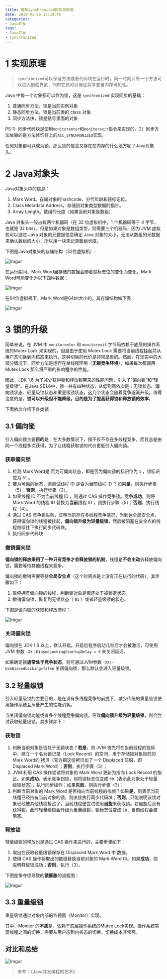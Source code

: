 ```yaml
---
title: 理解synchronized的实现原理
date: 2019-01-26 15:14:46
categories: 
- Java并发
tags:
- Java并发
- synchronized
---
```




# 1 实现原理

> `synchronized`可以保证方法或者代码块在运行时，同一时刻只有一个方法可以进入到临界区，同时它还可以保证共享变量内存可见性。



Java 中每一个对象都可以作为锁，这是 `synchronized` 实现同步的基础：

1. 普通同步方法，锁是当前实例对象
2. 静态同步方法，锁是当前类的 class 对象
3. 同步方法块，锁是括号里面的对象

PS:1）同步代码块是使用`monitorenter`和`monitorexit`指令来实现的。2）同步方法依靠的是方法修饰符上的`ACC_SYNCHRONIZED`实现。



任何对象都可以成为锁，那么锁的信息又存在在内存的什么地方呢？Java对象头。



# 2 Java对象头

Java对象头中的信息：

1. Mark Word。存储对象的hashcode、分代年龄和锁标记位。
2. Class Metadata Address。存储到对象类型数据的指针。
3. Array Length。数组的长度（如果当前对象是数组）



Java 对象头一般占有两个机器码（在 32 位虚拟机中，1 个机器码等于 4 字节，也就是 32 bits）。但是如果对象是数组类型，则需要三个机器码，因为 JVM 虚拟机可以通过 Java 对象的元数据信息确定 Java 对象的大小，无法从数组的元数据来确认数组的大小，所以用一块来记录数组长度。

下图是Java对象头的存储结构（32位虚拟机）:

![Imgur](https://i.imgur.com/eDesOCQ.png)



在运行期间，Mark Word里存储的数据会随着锁标志位的变化而变化。Mark Word可能变化为以下四种数据：

![Imgur](https://i.imgur.com/9O87S1I.png)



在64位虚拟机下，Mark Word是64bit大小的，其存储结构如下表：

![Imgur](https://i.imgur.com/efQh3xN.png)





# 3 锁的升级

简单来说，在 JVM 中 `monitorenter` 和 `monitorexit` 字节码依赖于底层的操作系统的Mutex Lock 来实现的，但是由于使用 Mutex Lock 需要将当前线程挂起并从用户态切换到内核态来执行，这种切换的代价是非常昂贵的。然而，在现实中的大部分情况下，同步方法是运行在单线程环境（**无锁竞争环境**），如果每次都调用 Mutex Lock 那么将严重的影响程序的性能。



因此，JDK 1.6 为了减少获得锁和释放锁带来的性能问题，引入了“偏向锁”和“轻量级锁”。在Java SE1.6中，锁一共有四种状态，从低到高依次是：无锁状态、偏向锁状态、轻量级锁状态和重量级锁状态，这几个状态会随着竞争逐渐升级。值得注意的是，**锁可以升级但不能降级，目的是为了提高获得锁和释放锁的效率**。



下面依次介绍下各类锁：



## 3.1 偏向锁

引入偏向锁主要**目的**是：在大多数情况下，锁不仅不存在多线程竞争，而且总是由同一个线程多次获得，为了让线程获取锁的代价更低引入偏向锁。



### 获取偏向锁

1. 检测 Mark Word是 否为可偏向状态，即是否为偏向锁的标识位为 `1` ，锁标识位为 `01` 。
2. 若为可偏向状态，则测试线程 ID 是否为当前线程 ID ？如果**是**，则执行步骤（5）；**否则**，执行步骤（3）。
3. 如果线程 ID 不为当前线程 ID ，则通过 CAS 操作竞争锁。竞争**成功**，则将 Mark Word 的线程 ID 替换为**当前**线程 ID ，则执行步骤（5）；**否则**，执行线程（4）。
4. 通过 CAS 竞争锁失败，证明当前存在多线程竞争情况，当到达全局安全点，获得偏向锁的线程被挂起，**偏向锁升级为轻量级锁**，然后被阻塞在安全点的线程继续往下执行同步代码块。
5. 执行同步代码块



### 撤销偏向锁

**偏向锁的释放采用了一种只有竞争才会释放锁的机制**，线程是**不会主动**去释放偏向锁，需要等待其他线程来竞争。

偏向锁的撤销需要等待**全局安全点**（这个时间点是上没有正在执行的代码）。其步骤如下：

1. 暂停拥有偏向锁的线程，判断锁对象是否还处于被锁定状态。
2. 撤销偏向锁，恢复到无锁状态（ `01` ）或者轻量级锁的状态。



下图是偏向锁的获取和释放流程：

![Imgur](https://i.imgur.com/kP95fre.png)



### 关闭偏向锁

偏向锁在 JDK 1.6 以上，默认开启。开启后程序启动几秒后才会被激活，可使用 JVM 参数 `-XX：BiasedLockingStartupDelay = 0` 来关闭延迟。

如果确定锁**通常处于竞争状态**，则可通过JVM参数 `-XX:-UseBiasedLocking=false` 关闭偏向锁，那么默认会进入轻量级锁。



## 3.2 轻量级锁

引入轻量级锁的主要目的，是在没有多线程竞争的前提下，减少传统的重量级锁使用操作系统互斥量产生的性能消耗。

当关闭偏向锁功能或者多个线程竞争偏向锁，导致**偏向锁升级为轻量级锁**，则会尝试获取轻量级锁，其步骤如下：

### 获取锁

1. 判断当前对象是否处于无锁状态？**若是**，则 JVM 首先将在当前线程的栈帧中，建立一个名为锁记录（Lock Record）的空间，用于存储锁对象目前的 Mark Word的 拷贝（官方把这份拷贝加了一个 Displaced 前缀，即 Displaced Mark Word）；**否则**，执行步骤（3）；
2. JVM 利用 CAS 操作尝试将对象的 Mark Word 更新为指向 Lock Record 的指正。如果**成功**，表示竞争到锁，则将锁标志位变成 `00`（表示此对象处于轻量级锁状态），执行同步操作；如果**失败**，则执行步骤（3）；
3. 判断当前对象的 Mark Word 是否指向当前线程的栈帧？如果**是**，则表示当前线程已经持有当前对象的锁，则直接执行同步代码块；**否则**，只能说明该锁对象已经被其他线程抢占了，当前线程便尝试使用**自旋**来获取锁。若自旋后没有获得锁，此时轻量级锁会升级为重量级锁，锁标志位变成 `10`，当前线程会被阻塞。

### 释放锁

轻量级锁的释放也是通过 CAS 操作来进行的，主要步骤如下：

1. 取出在获取轻量级锁保存在 Displaced Mark Word 中 数据。
2. 使用 CAS 操作将取出的数据替换当前对象的 Mark Word 中。如果**成功**，则说明释放锁成功；**否则**，执行（3）。



下图是争夺锁导致的**锁膨胀**的流程图：

![Imgur](https://i.imgur.com/CD3kdx7.png)



## 3.3 重量级锁

重量级锁通过对象内部的监视器（Monitor）实现。

其中，Monitor 的**本质**是，依赖于底层操作系统的Mutex Lock实现。操作系统实现线程之间的切换，需要从用户态到内核态的切换，切换成本非常高。



## 对比和总结

![Imgur](https://i.imgur.com/BB4ktPh.png)



> 参考：《Java并发编程的艺术》

